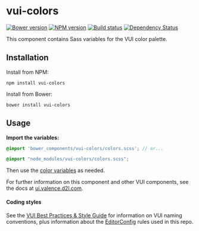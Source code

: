# vui-colors

[![Bower version][bower-image]][bower-url]
[![NPM version][npm-image]][npm-url]
[![Build status][ci-image]][ci-url]
[![Dependency Status][dependencies-image]][dependencies-url]

This component contains Sass variables for the VUI color palette.

## Installation

Install from NPM:
```shell
npm install vui-colors
```

Install from Bower:
```shell
bower install vui-colors
```

## Usage

**Import the variables:**

```scss
@import 'bower_components/vui-colors/colors.scss'; // or...

@import "node_modules/vui-colors/colors.scss";
```

Then use the [color variables](https://github.com/Brightspace/valence-ui-colors/blob/master/colors.scss) as needed.


For further information on this component and other VUI components, see the docs at [ui.valence.d2l.com](http://ui.valence.d2l.com/).

#### Coding styles
See the [VUI Best Practices & Style Guide](https://github.com/Brightspace/valence-ui-docs/wiki/Best-Practices-&-Style-Guide) for information on VUI naming conventions, plus information about the [EditorConfig](http://editorconfig.org) rules used in this repo.

[bower-url]: http://bower.io/search/?q=vui-colors
[bower-image]: https://img.shields.io/bower/v/vui-colors.svg
[npm-url]: https://www.npmjs.org/package/vui-colors
[npm-image]: https://img.shields.io/npm/v/vui-colors.svg
[ci-url]: https://travis-ci.org/Brightspace/valence-ui-colors
[ci-image]: https://travis-ci.org/Brightspace/valence-ui-colors.svg?branch=master
[dependencies-url]: https://david-dm.org/brightspace/valence-ui-colors
[dependencies-image]: https://img.shields.io/david/Brightspace/valence-ui-colors.svg

